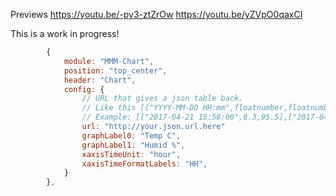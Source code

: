 
Previews
https://youtu.be/-py3-ztZrOw
https://youtu.be/yZVpO0qaxCI

This is a work in progress!

````javascript
		{
			module: "MMM-Chart",
			position: "top_center",
			header: "Chart",
			config: {
				// URL that gives a json table back.
				// Like this [["YYYY-MM-DD HH:mm",floatnumber,floatnumber],["YYYY-MM-DD HH:mm",floatnumber,floatnumber]] Gives two graphs.
				// Example: [["2017-04-21 15:58:00",8.3,95.5],["2017-04-21 14:55:00",9.3,90.5],["2017-04-21 12:56:00",10.7,87.7],["2017-04-21 11:53:00",10.5,87.7],["2017-04-21 11:01:00",10.6,88.8]]
				url: "http://your.json.url.here"
				graphLabel0: "Temp C",
				graphLabel1: "Humid %",
				xaxisTimeUnit: "hour",
				xaxisTimeFormatLabels: "HH",
			}
		},
````
